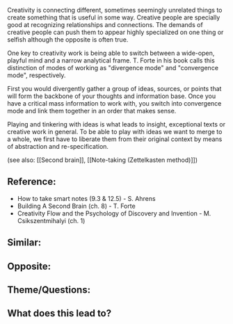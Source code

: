 Creativity is connecting different, sometimes seemingly unrelated things to create something that is useful in some way. Creative people are specially good at recognizing relationships and connections. The demands of creative people can push them to appear highly specialized on one thing or selfish although the opposite is often true.

One key to creativity work is being able to switch between a wide-open, playful mind and a narrow analytical frame. T. Forte in his book calls this distinction of modes of working as "divergence mode" and "convergence mode", respectively. 

First you would divergently gather a group of ideas, sources, or points that will form the backbone of your thoughts and information base. Once you have a critical mass information to work with, you switch into convergence mode and link them together in an order that makes sense.

Playing and tinkering with ideas is what leads to insight, exceptional texts or creative work in general. To be able to play with ideas we want to merge to a whole, we first have to liberate them from their original context by means of abstraction and re-specification.

(see also: [[Second brain]], [[Note-taking (Zettelkasten method)]])

## Reference:
- How to take smart notes (9.3 & 12.5) - S. Ahrens
- Building A Second Brain (ch. 8) - T. Forte
- Creativity Flow and the Psychology of Discovery and Invention - M. Csikszentmihalyi (ch. 1)

## Similar:

## Opposite: 

## Theme/Questions:

## What does this lead to?